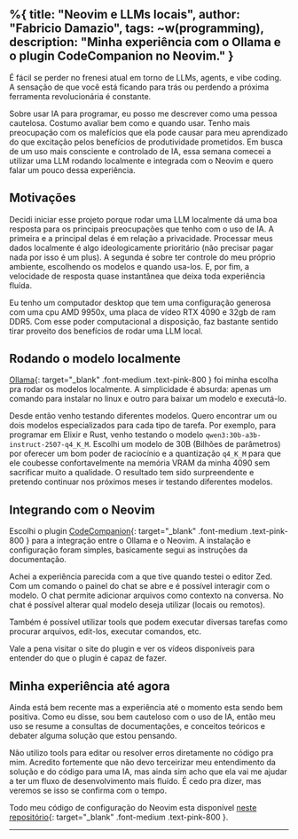 %{
    title: "Neovim e LLMs locais",
    author: "Fabricio Damazio",
    tags: ~w(programming),
    description: "Minha experiência com o Ollama e o plugin CodeCompanion no Neovim."
}
---

É fácil se perder no frenesi atual em torno de LLMs, agents, e vibe coding. 
A sensação de que você está ficando para trás ou perdendo a próxima ferramenta 
revolucionária é constante.

Sobre usar IA para programar, eu posso me descrever como uma pessoa cautelosa.
Costumo avaliar bem como e quando usar. Tenho mais preocupação com os malefícios
que ela pode causar para meu aprendizado do que excitação pelos benefícios de
produtividade prometidos. Em busca de um uso mais consciente e controlado de IA, 
essa semana comecei a utilizar uma LLM rodando localmente e integrada com o Neovim
e quero falar um pouco dessa experiência.

## Motivações

Decidi iniciar esse projeto porque rodar uma LLM localmente dá uma boa resposta
para os principais preocupações que tenho com o uso de IA. A primeira e a principal 
delas é em relação a privacidade. Processar meus dados localmente é algo ideologicamente 
prioritário (não precisar pagar nada por isso é um plus). A segunda é sobre ter 
controle do meu próprio ambiente, escolhendo os modelos e quando usa-los. E, por
fim, a velocidade de resposta quase instantânea que deixa toda experiência fluída.

Eu tenho um computador desktop que tem uma configuração generosa com uma cpu AMD
9950x, uma placa de vídeo RTX 4090 e 32gb de ram DDR5. Com esse poder computacional
a disposição, faz bastante sentido tirar proveito dos benefícios de rodar uma LLM local.

## Rodando o modelo localmente

[Ollama](https://ollama.com/){: target="_blank" .font-medium .text-pink-800 } foi minha escolha pra rodar os modelos localmente.
A simplicidade é absurda: apenas um comando para instalar no linux e outro para 
baixar um modelo e executá-lo.

Desde então venho testando diferentes modelos. Quero encontrar um ou dois
modelos especializados para cada tipo de tarefa. Por exemplo, para programar em 
Elixir e Rust, venho testando o modelo `qwen3:30b-a3b-instruct-2507-q4_K_M`. Escolhi 
um modelo de 30B (Bilhões de parâmetros) por oferecer um bom poder de raciocínio
e a quantização `q4_K_M` para que ele coubesse confortavelmente na memória VRAM 
da minha 4090 sem sacrificar muito a qualidade. O resultado tem sido surpreendente 
e pretendo continuar nos próximos meses ir testando diferentes modelos.

## Integrando com o Neovim

Escolhi o plugin [CodeCompanion](https://github.com/olimorris/codecompanion.nvim){: target="_blank" .font-medium .text-pink-800 }
para a integração entre o Ollama e o Neovim. A instalação e configuração foram simples,
basicamente segui as instruções da documentação. 

Achei a experiência parecida com a que tive quando testei o editor Zed. Com um comando
o painel do chat se abre e é possível interagir com o modelo. O chat permite adicionar 
arquivos como contexto na conversa. No chat é possível alterar qual modelo deseja 
utilizar (locais ou remotos).

Também é possível utilizar tools que podem executar diversas tarefas como procurar
arquivos, edit-los, executar comandos, etc.

Vale a pena visitar o site do plugin e ver os vídeos disponíveis para entender do
que o plugin é capaz de fazer.

## Minha experiência até agora

Ainda está bem recente mas a experiência até o momento esta sendo bem positiva.
Como eu disse, sou bem cauteloso com o uso de IA, então meu uso se resume a consultas
de documentações, e conceitos teóricos e debater alguma solução que estou pensando.

Não utilizo tools para editar ou resolver erros diretamente no código pra mim. Acredito
fortemente que não devo terceirizar meu entendimento da solução e do código para uma IA,
mas ainda sim acho que ela vai me ajudar a ter um fluxo de desenvolvimento mais fluído.
É cedo pra dizer, mas veremos se isso se confirma com o tempo. 

Todo meu código 
de configuração do Neovim esta disponível [neste repositório](https://github.com/FabriDamazio/nvim){: target="_blank" .font-medium .text-pink-800 }.

---

